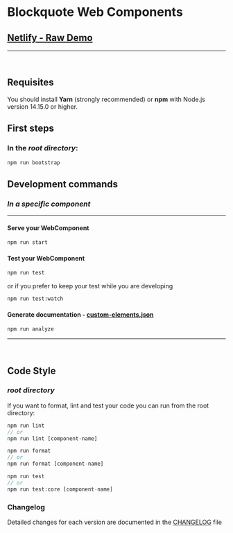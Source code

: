 # Blockquote Web Components

## [Netlify - Raw Demo](https://main--adorable-macaron-7c1b61.netlify.app/)

---
<br>

## Requisites

You should install **Yarn** (strongly recommended) or **npm** with Node.js version 14.15.0 or higher.

## First steps

### In the _root directory_:

```bash
npm run bootstrap
```

## Development commands

### _In a specific component_

<hr>

#### Serve your WebComponent

```bash
npm run start
```

#### Test your WebComponent

```bash
npm run test
```

or if you prefer to keep your test while you are developing

```bash
npm run test:watch
```

#### Generate documentation - [custom-elements.json](https://custom-elements-manifest.open-wc.org)

```bash
npm run analyze
```

<hr>
<br>

## Code Style

### _root directory_

If you want to format, lint and test your code you can run from the root directory:

```js
npm run lint
// or
npm run lint [component-name]
```

```js
npm run format
// or
npm run format [component-name]
```

```js
npm run test
// or
npm run test:core [component-name]
```

### Changelog

Detailed changes for each version are documented in the [CHANGELOG](CHANGELOG.md) file
